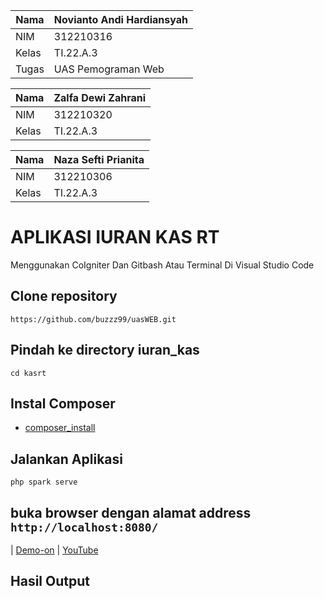 | Nama      | Novianto Andi Hardiansyah |
| ----------- | ----------- |
| NIM     | 312210316       |
| Kelas   | TI.22.A.3        |
| Tugas   | UAS Pemograman Web        |

| Nama      | Zalfa Dewi Zahrani |
| ----------- | ----------- |
| NIM     | 312210320       |
| Kelas   | TI.22.A.3        |

| Nama      | Naza Sefti Prianita |
| ----------- | ----------- |
| NIM     | 312210306       |
| Kelas   | TI.22.A.3        |

# APLIKASI IURAN KAS RT
Menggunakan CoIgniter Dan Gitbash Atau Terminal Di Visual Studio Code
## Clone repository
```
https://github.com/buzzz99/uasWEB.git
```
## Pindah ke directory iuran_kas
```
cd kasrt
```
## Instal Composer
* [composer_install](https://getcomposer.org/Composer-Setup.exe)
## Jalankan Aplikasi
```
php spark serve
```
## buka browser dengan alamat address ```http://localhost:8080/```
| [Demo-on](https://iandyyy.000webhostapp.com/) 
| [YouTube]()

## Hasil Output
